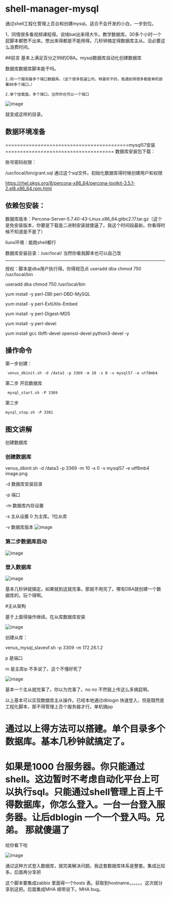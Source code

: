 # shell-manager-mysql
通过shell工程化管理上百台和创建mysql。适合不会开发的小白，一步到位。

1、同情很多看视频课程得。说啥bat出来得大牛。教学数据库。30多个小时一个屁脚本都憋不出来。憋出来得都是不能用得。几秒钟搞定得数据库主从。没必要这么浪费时间。

##前言
  基本上满足百分之99的DBA。mysql数据库自动化创建数据库
  
 数据库数据库脚本能干吗。
  
    1.同一个服务器多个端口数据库。（这个很多抠逼公司，特喜欢干的，我遇到得很多都是单机部署80多个端口。）
    
    2.单个挂载盘。多个端口。当然你也可以一个端口
    
    
  
![image](https://user-images.githubusercontent.com/30198924/233007037-350f6e65-922d-4a7d-a2f5-e9431e793110.png)

就变成这样的目录。

## 数据环境准备
==========================================mysql57安装=====================================
数据库安装包下载：

账号密码权限：

/usr/local/bin/grant.sql  通过这个sql文件。初始化数据库得时候创建用户和权限

https://rhel.pkgs.org/8/percona-x86_64/percona-toolkit-3.5.1-2.el8.x86_64.rpm.html

依赖包安装：
---

数据库版本：Percona-Server-5.7.40-43-Linux.x86_64.glibc2.17.tar.gz（这个是免安装版本，你要是下载是二进制安装就傻逼了。我这个时间段最新。你看得时候不知道是不是了）

liunx环境：能跑shell都行

数据库安装目录：/usr/local/  当然你看我脚本也可以自己改

---

授权：脚本是dba用户执行得。你得规范点
useradd dba
chmod 750 /usr/local/bin


useradd dba
chmod 750 /usr/local/bin

yum install -y perl-DBI perl-DBD-MySQL

yum install -y perl-ExtUtils-Embed 

yum install -y perl-Digest-MD5

yum install -y perl-devel

yum install gcc libffi-devel openssl-devel python3-devel -y

## 操作命令
第一步创建：
 
     venus_dbinit.sh -d /data3 -p 3369 -m 10 -s 0 -v mysql57 -e utf8mb4

第二步 开启数据库

     mysql_start.sh -P 3369

第三步

    mysql_stop.sh -P 3301
 

 ## 图文讲解
 

创建数据库

### 创建数据库
venus_dbinit.sh -d /data3 -p 3369 -m 10 -s 0 -v mysql57 -e utf8mb4
image.png

-d 数据库安装目录

-p 端口

-m 数据库内存设置

-s 主从设置 0 为主库。1位从库

-v 数据库版本
![image](https://user-images.githubusercontent.com/30198924/233004851-d31ebe12-c68a-4e46-9cfe-742e535e46a5.png)

### 第二步数据库启动
![image](https://user-images.githubusercontent.com/30198924/233004890-8bdedc67-b5b5-4af5-a369-01dbbb56ea66.png)


### 登入数据库
![image](https://user-images.githubusercontent.com/30198924/233004928-d416083e-87c9-4aa4-9054-a79bf6f26ace.png)

基本几秒钟就搞定。如果就到这就完事。那就不用完了。哪有DBA就创建一个数据库的。玩个得啊。

#主从架构
  
  基于上面得操作继续。在从库数据库安装
  
  ![image](https://user-images.githubusercontent.com/30198924/233006057-2ea9c6c9-cc77-4b5a-8848-5fff6ea111fd.png)
  
 创建从库：
 
 venus_mysql_slaveof.sh -p 3309 -m 172.26.1.2

  p 是端口
  
  m 是主库ip 不多说了。这个不懂好死了

![image](https://user-images.githubusercontent.com/30198924/233006505-fa8c2f83-254e-4588-b9b1-ffd5db1cdcba.png)

  
  基本一个主从就完事了。你以为完事了。no no 不然我上传这么多搞屁啊。
  
  以上基本可以实现数据库主从操作。已经本地通过dblogin 快速登入，但是既然是工程化脚本，那不得管理上百个服务器才行。单机搞pp
  
  # 通过以上得方法可以搭建。单个目录多个数据库。基本几秒钟就搞定了。
  
  # 如果是1000 台服务器。你只能通过shell。这边暂时不考虑自动化平台上可以执行sql。只能通过shell管理上百上千得数据库，你怎么登入。一台一台登入服务器。让后dblogin 一个一个登入吗。兄弟。 那就傻逼了
  
  给你看下哈
  
![image](https://user-images.githubusercontent.com/30198924/233009584-05659f1f-b39a-4351-b6ed-6f8408d83d73.png)

通过这种方式登入数据库，就完美解决问题。我这套数据库体系是整套。集成比较多。后面再分享把

这个脚本要集成zabbix 里面得一个hosts 表。获取到hostname。。。。。。这次就分享到这把。后面集成MHA 顺带说下。MHA bug。
  
